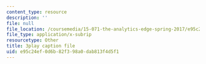 ```yaml
---
content_type: resource
description: ''
file: null
file_location: /coursemedia/15-071-the-analytics-edge-spring-2017/e95c24ef0d6b82f398a0dab813f4d5f1_aDdkt8rRWGs.srt
file_type: application/x-subrip
resourcetype: Other
title: 3play caption file
uid: e95c24ef-0d6b-82f3-98a0-dab813f4d5f1
---
```

